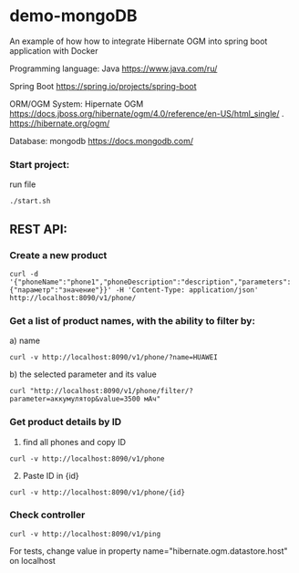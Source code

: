# demo-mongoDB
An example of how how to integrate Hibernate OGM into spring boot application with Docker

Programming language: Java
https://www.java.com/ru/

Spring Boot
https://spring.io/projects/spring-boot

ORM/OGM System: Hipernate OGM
https://docs.jboss.org/hibernate/ogm/4.0/reference/en-US/html_single/ . https://hibernate.org/ogm/

Database: mongodb
https://docs.mongodb.com/

### Start project:
run file
```unux
./start.sh
```
## REST API:
### Create a new product  
```unix
curl -d '{"phoneName":"phone1","phoneDescription":"description","parameters":{"параметр":"значение"}}' -H 'Content-Type: application/json' http://localhost:8090/v1/phone/
```

### Get a list of product names, with the ability to filter by:
a) name 
```unix
curl -v http://localhost:8090/v1/phone/?name=HUAWEI
```
b) the selected parameter and its value 
```unix
curl "http://localhost:8090/v1/phone/filter/?parameter=аккумулятор&value=3500 мАч"
```

### Get product details by ID
1. find all phones and copy ID
```unix
curl -v http://localhost:8090/v1/phone
```
2. Paste ID in {id}
```unix
curl -v http://localhost:8090/v1/phone/{id}
```

### Check controller
```unix
curl -v http://localhost:8090/v1/ping 
```
 
For tests, change value in property name="hibernate.ogm.datastore.host" on localhost


